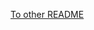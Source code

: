 [To other README](https://github.com/pandaboi1/Obsidian/blob/89ab01981fe6a6530e21ec7b4dda2a8bb3e03333/---%20Vault%20---/README.md)
